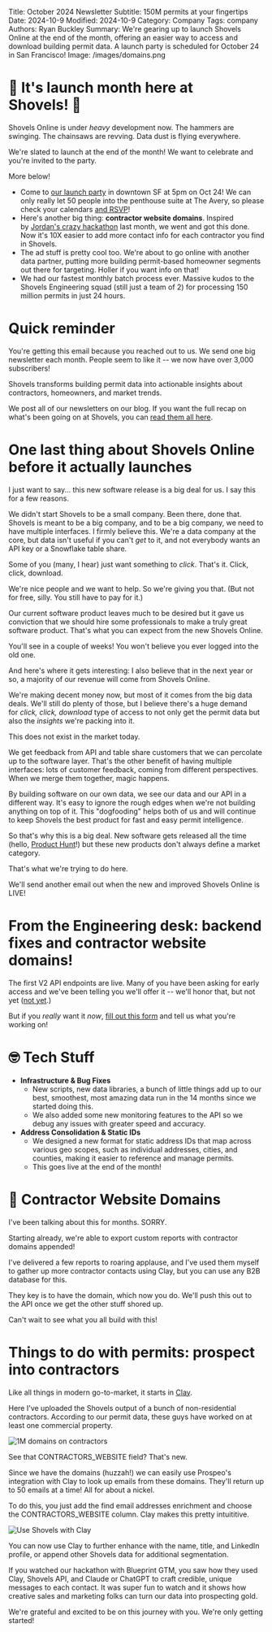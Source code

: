Title: October 2024 Newsletter
Subtitle: 150M permits at your fingertips 
Date: 2024-10-9
Modified: 2024-10-9
Category: Company
Tags: company
Authors: Ryan Buckley
Summary: We're gearing up to launch Shovels Online at the end of the month, offering an easier way to access and download building permit data. A launch party is scheduled for October 24 in San Francisco!
Image: /images/domains.png


# 🚀 It's launch month here at Shovels! 🚀

Shovels Online is under *heavy* development now. The hammers are swinging. The chainsaws are revving. Data dust is flying everywhere.

We're slated to launch at the end of the month! We want to celebrate and you're invited to the party.

More below! 

* Come to [our launch party](https://lu.ma/bsst1m5f) in downtown SF at 5pm on Oct 24! We can only really let 50 people into the penthouse suite at The Avery, so please check your calendars [and RSVP](https://lu.ma/bsst1m5f)!
* Here's another big thing: **contractor website domains**. Inspired by [Jordan's crazy hackathon](https://www.youtube.com/watch?v=VF2t9qbBUDo) last month, we went and got this done. Now it's 10X easier to add more contact info for each contractor you find in Shovels.
* The ad stuff is pretty cool too. We're about to go online with another data partner, putting more building permit-based homeowner segments out there for targeting. Holler if you want info on that!
* We had our fastest monthly batch process ever. Massive kudos to the Shovels Engineering squad (still just a team of 2) for processing 150 million permits in just 24 hours. 

# Quick reminder

You're getting this email because you reached out to us. We send one big newsletter each month. People seem to like it -- we now have over 3,000 subscribers! 

Shovels transforms building permit data into actionable insights about contractors, homeowners, and market trends. 

We post all of our newsletters on our blog. If you want the full recap on what's been going on at Shovels, you can [read them all here](https://www.shovels.ai/blog/?category=Company). 

# One last thing about Shovels Online before it actually launches

I just want to say... this new software release is a big deal for us. I say this for a few reasons.

We didn't start Shovels to be a small company. Been there, done that. Shovels is meant to be a big company, and to be a big company, we need to have multiple interfaces. I firmly believe this. We're a data company at the core, but data isn't useful if you can't *get* to it, and not everybody wants an API key or a Snowflake table share.

Some of you (many, I hear) just want something to *click*. That's it. Click, click, download. 

We're nice people and we want to help. So we're giving you that. (But not for free, silly. You still have to pay for it.)

Our current software product leaves much to be desired but it gave us conviction that we should hire some professionals to make a truly great software product. That's what you can expect from the new Shovels Online.

You'll see in a couple of weeks! You won't believe you ever logged into the old one. 

And here's where it gets interesting: I also believe that in the next year or so, a majority of our revenue will come from Shovels Online.

We're making decent money now, but most of it comes from the big data deals. We'll still do plenty of those, but I believe there's a huge demand for *click, click, download* type of access to not only get the permit data but also the *insights* we're packing into it.

This does not exist in the market today. 

We get feedback from API and table share customers that we can percolate up to the software layer. That's the other benefit of having multiple interfaces: lots of customer feedback, coming from different perspectives. When we merge them together, magic happens.

By building software on our own data, we see our data and our API in a different way. It's easy to ignore the rough edges when we're not building anything on top of it. This "dogfooding" helps both of us and will continue to keep Shovels the best product for fast and easy permit intelligence. 

So that's why this is a big deal. New software gets released all the time (hello, [Product Hunt](https://www.producthunt.com/)!) but these new products don't always define a market category.

That's what we're trying to do here.

We'll send another email out when the new and improved Shovels Online is LIVE! 

# From the Engineering desk: backend fixes and contractor website domains!

The first V2 API endpoints are live. Many of you have been asking for early access and we've been telling you we'll offer it -- we'll honor that, but not yet ([not yet](https://www.youtube.com/watch?v=FRgp2v9Km9M).)

But if you *really* want it *now*, [fill out this form](https://forms.gle/NkEq3WBjWwHfaeHh8) and tell us what you're working on!

# 🤓 Tech Stuff

* **Infrastructure & Bug Fixes**
  * New scripts, new data libraries, a bunch of little things add up to our best, smoothest, most amazing data run in the 14 months since we started doing this. 
  * We also added some new monitoring features to the API so we debug any issues with greater speed and accuracy.
* **Address Consolidation & Static IDs**
  * We designed a new format for static address IDs that map across various geo scopes, such as individual addresses, cities, and counties, making it easier to reference and manage permits.
  * This goes live at the end of the month! 

# 🔎 Contractor Website Domains

I've been talking about this for months. SORRY. 

Starting already, we're able to export custom reports with contractor domains appended!

I've delivered a few reports to roaring applause, and I've used them myself to gather up more contractor contacts using Clay, but you can use any B2B database for this.

They key is to have the domain, which now you do. We'll push this out to the API once we get the other stuff shored up. 

Can't wait to see what you all build with this! 

# Things to do with permits: prospect into contractors

Like all things in modern go-to-market, it starts in [Clay](https://www.clay.com/).

Here I've uploaded the Shovels output of a bunch of non-residential contractors. According to our permit data, these guys have worked on at least one commercial property.

![1M domains on contractors]({static}/images/domains.png)

See that CONTRACTORS\_WEBSITE field? That's new.

Since we have the domains (huzzah!) we can easily use Prospeo's integration with Clay to look up emails from these domains. They'll return up to 50 emails at a time! All for about a nickel.

To do this, you just add the find email addresses enrichment and choose the CONTRACTORS\_WEBSITE column. Clay makes this pretty intuititive.

![Use Shovels with Clay]({static}/images/clay.png)

You can now use Clay to further enhance with the name, title, and LinkedIn profile, or append other Shovels data for additional segmentation.

If you watched our hackathon with Blueprint GTM, you saw how they used Clay, Shovels API, and Claude or ChatGPT to craft credible, unique messages to each contact. It was super fun to watch and it shows how creative sales and marketing folks can turn our data into prospecting gold.

We're grateful and excited to be on this journey with you. We're only getting started!